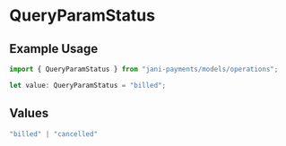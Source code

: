 # QueryParamStatus

## Example Usage

```typescript
import { QueryParamStatus } from "jani-payments/models/operations";

let value: QueryParamStatus = "billed";
```

## Values

```typescript
"billed" | "cancelled"
```